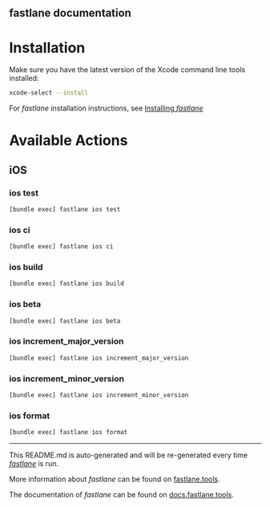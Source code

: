 fastlane documentation
----

# Installation

Make sure you have the latest version of the Xcode command line tools installed:

```sh
xcode-select --install
```

For _fastlane_ installation instructions, see [Installing _fastlane_](https://docs.fastlane.tools/#installing-fastlane)

# Available Actions

## iOS

### ios test

```sh
[bundle exec] fastlane ios test
```



### ios ci

```sh
[bundle exec] fastlane ios ci
```



### ios build

```sh
[bundle exec] fastlane ios build
```



### ios beta

```sh
[bundle exec] fastlane ios beta
```



### ios increment_major_version

```sh
[bundle exec] fastlane ios increment_major_version
```



### ios increment_minor_version

```sh
[bundle exec] fastlane ios increment_minor_version
```



### ios format

```sh
[bundle exec] fastlane ios format
```



----

This README.md is auto-generated and will be re-generated every time [_fastlane_](https://fastlane.tools) is run.

More information about _fastlane_ can be found on [fastlane.tools](https://fastlane.tools).

The documentation of _fastlane_ can be found on [docs.fastlane.tools](https://docs.fastlane.tools).

